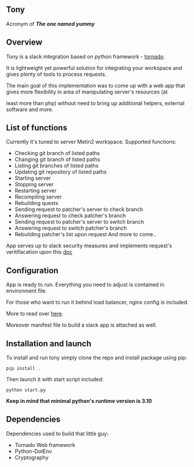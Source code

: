 **Tony**
-----

Acronym of _**The one named yummy**_

Overview
-----

Tony is a slack integration based on python framework - [tornado](https://www.tornadoweb.org).

It is lightweight yet powerful solution for integrating your workspace and gives plenty of tools to process requests.

The main goal of this implementation was to come up with a web app that gives more flexibility in area of manipulating server's resources (at 

least more than php) without need to bring up additional helpers, external software and more.

List of functions
-----

Currently it's tuned to server Metin2 workspace.
Supported functions:
- Checking git branch of listed paths
- Changing git branch of listed paths
- Listing git branches of listed paths
- Updating git repository of listed paths
- Starting server
- Stopping server
- Restarting server
- Recompiling server
- Rebuilding quests
- Sending request to patcher's server to check branch
- Answering request to check patcher's branch
- Sending request to patcher's server to switch branch
- Answering request to switch patcher's branch
- Rebuilding patcher's list upon request
And more to come..

App serves up to slack security measures and implements request's veritifacation upon this [doc](https://api.slack.com/authentication/best-practices)

Configuration
----
App is ready to run. Everything you need to adjust is contained in environment file.

For those who want to run it behind load balancer, nginx config is included.

More to read over [here](https://www.tornadoweb.org/en/stable/guide/running.html).

Moreover manifest file to build a slack app is attached as well.

Installation and launch
-----
To install and run tony simply clone the repo and install package using pip:

`pip install .`

Then launch it with start script included:

`python start.py`

**Keep in mind that minimal python's runtime version is 3.10**

Dependencies
-----

Dependencies used to build that little guy:
- Tornado Web framework
- Python-DotEnv
- Cryptography
